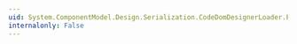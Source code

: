 ```yaml
---
uid: System.ComponentModel.Design.Serialization.CodeDomDesignerLoader.PerformLoad(System.ComponentModel.Design.Serialization.IDesignerSerializationManager)
internalonly: False
---
```

